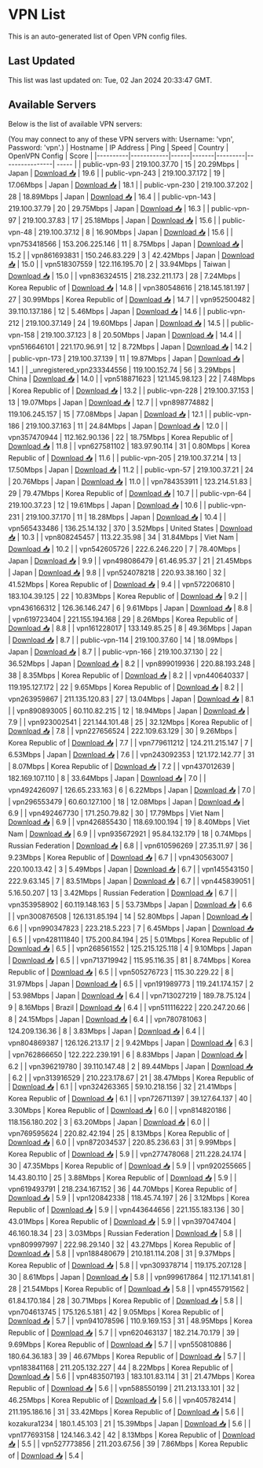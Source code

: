 # VPN List

This is an auto-generated list of Open VPN config files.

## Last Updated

This list was last updated on: Tue, 02 Jan 2024 20:33:47 GMT.

## Available Servers

Below is the list of available VPN servers:

(You may connect to any of these VPN servers with: Username: 'vpn', Password: 'vpn'.)
| Hostname | IP Address | Ping | Speed | Country | OpenVPN Config | Score |
|----------|------------|------|-------|---------|----------------| ----- |
| public-vpn-93 | 219.100.37.70 | 15 | 20.29Mbps | Japan | [Download 📥](./configs/server_0_JP.ovpn) | 19.6 |
| public-vpn-243 | 219.100.37.172 | 19 | 17.06Mbps | Japan | [Download 📥](./configs/server_1_JP.ovpn) | 18.1 |
| public-vpn-230 | 219.100.37.202 | 28 | 18.89Mbps | Japan | [Download 📥](./configs/server_2_JP.ovpn) | 16.4 |
| public-vpn-143 | 219.100.37.79 | 20 | 29.75Mbps | Japan | [Download 📥](./configs/server_3_JP.ovpn) | 16.3 |
| public-vpn-97 | 219.100.37.83 | 17 | 25.18Mbps | Japan | [Download 📥](./configs/server_4_JP.ovpn) | 15.6 |
| public-vpn-48 | 219.100.37.12 | 8 | 16.90Mbps | Japan | [Download 📥](./configs/server_5_JP.ovpn) | 15.6 |
| vpn753418566 | 153.206.225.146 | 11 | 8.75Mbps | Japan | [Download 📥](./configs/server_6_JP.ovpn) | 15.2 |
| vpn861693831 | 150.246.83.229 | 3 | 42.42Mbps | Japan | [Download 📥](./configs/server_7_JP.ovpn) | 15.0 |
| vpn518307559 | 122.116.195.70 | 2 | 33.94Mbps | Taiwan | [Download 📥](./configs/server_8_TW.ovpn) | 15.0 |
| vpn836324515 | 218.232.211.173 | 28 | 7.24Mbps | Korea Republic of | [Download 📥](./configs/server_9_KR.ovpn) | 14.8 |
| vpn380548616 | 218.145.181.197 | 27 | 30.99Mbps | Korea Republic of | [Download 📥](./configs/server_10_KR.ovpn) | 14.7 |
| vpn952500482 | 39.110.137.186 | 12 | 5.46Mbps | Japan | [Download 📥](./configs/server_11_JP.ovpn) | 14.6 |
| public-vpn-212 | 219.100.37.149 | 24 | 19.60Mbps | Japan | [Download 📥](./configs/server_12_JP.ovpn) | 14.5 |
| public-vpn-158 | 219.100.37.123 | 8 | 20.50Mbps | Japan | [Download 📥](./configs/server_13_JP.ovpn) | 14.4 |
| vpn516646101 | 221.170.96.91 | 12 | 8.72Mbps | Japan | [Download 📥](./configs/server_14_JP.ovpn) | 14.2 |
| public-vpn-173 | 219.100.37.139 | 11 | 19.87Mbps | Japan | [Download 📥](./configs/server_15_JP.ovpn) | 14.1 |
| _unregistered_vpn233344556 | 119.100.152.74 | 56 | 3.29Mbps | China | [Download 📥](./configs/server_16_CN.ovpn) | 14.0 |
| vpn518871623 | 121.145.98.123 | 22 | 7.48Mbps | Korea Republic of | [Download 📥](./configs/server_17_KR.ovpn) | 13.2 |
| public-vpn-228 | 219.100.37.153 | 13 | 19.07Mbps | Japan | [Download 📥](./configs/server_18_JP.ovpn) | 12.7 |
| vpn898774882 | 119.106.245.157 | 15 | 77.08Mbps | Japan | [Download 📥](./configs/server_19_JP.ovpn) | 12.1 |
| public-vpn-186 | 219.100.37.163 | 11 | 24.84Mbps | Japan | [Download 📥](./configs/server_20_JP.ovpn) | 12.0 |
| vpn357470944 | 112.162.90.136 | 22 | 18.75Mbps | Korea Republic of | [Download 📥](./configs/server_21_KR.ovpn) | 11.8 |
| vpn627581102 | 183.97.90.114 | 31 | 0.80Mbps | Korea Republic of | [Download 📥](./configs/server_22_KR.ovpn) | 11.6 |
| public-vpn-205 | 219.100.37.214 | 13 | 17.50Mbps | Japan | [Download 📥](./configs/server_23_JP.ovpn) | 11.2 |
| public-vpn-57 | 219.100.37.21 | 24 | 20.76Mbps | Japan | [Download 📥](./configs/server_24_JP.ovpn) | 11.0 |
| vpn784353911 | 123.214.51.83 | 29 | 79.47Mbps | Korea Republic of | [Download 📥](./configs/server_25_KR.ovpn) | 10.7 |
| public-vpn-64 | 219.100.37.23 | 12 | 19.61Mbps | Japan | [Download 📥](./configs/server_26_JP.ovpn) | 10.6 |
| public-vpn-231 | 219.100.37.170 | 11 | 18.28Mbps | Japan | [Download 📥](./configs/server_27_JP.ovpn) | 10.4 |
| vpn565433486 | 136.25.14.132 | 370 | 3.52Mbps | United States | [Download 📥](./configs/server_28_US.ovpn) | 10.3 |
| vpn808245457 | 113.22.35.98 | 34 | 31.84Mbps | Viet Nam | [Download 📥](./configs/server_29_VN.ovpn) | 10.2 |
| vpn542605726 | 222.6.246.220 | 7 | 78.40Mbps | Japan | [Download 📥](./configs/server_30_JP.ovpn) | 9.9 |
| vpn498086479 | 61.46.95.37 | 21 | 21.45Mbps | Japan | [Download 📥](./configs/server_31_JP.ovpn) | 9.8 |
| vpn524078218 | 220.93.38.160 | 32 | 41.52Mbps | Korea Republic of | [Download 📥](./configs/server_32_KR.ovpn) | 9.4 |
| vpn572206810 | 183.104.39.125 | 22 | 10.83Mbps | Korea Republic of | [Download 📥](./configs/server_33_KR.ovpn) | 9.2 |
| vpn436166312 | 126.36.146.247 | 6 | 9.61Mbps | Japan | [Download 📥](./configs/server_34_JP.ovpn) | 8.8 |
| vpn619723404 | 221.155.194.168 | 29 | 8.26Mbps | Korea Republic of | [Download 📥](./configs/server_35_KR.ovpn) | 8.8 |
| vpn161228017 | 133.149.85.25 | 8 | 49.36Mbps | Japan | [Download 📥](./configs/server_36_JP.ovpn) | 8.7 |
| public-vpn-114 | 219.100.37.60 | 14 | 18.09Mbps | Japan | [Download 📥](./configs/server_37_JP.ovpn) | 8.7 |
| public-vpn-166 | 219.100.37.130 | 22 | 36.52Mbps | Japan | [Download 📥](./configs/server_38_JP.ovpn) | 8.2 |
| vpn899019936 | 220.88.193.248 | 38 | 8.35Mbps | Korea Republic of | [Download 📥](./configs/server_39_KR.ovpn) | 8.2 |
| vpn440640337 | 119.195.127.172 | 22 | 9.65Mbps | Korea Republic of | [Download 📥](./configs/server_40_KR.ovpn) | 8.2 |
| vpn263959867 | 211.135.120.83 | 27 | 13.04Mbps | Japan | [Download 📥](./configs/server_41_JP.ovpn) | 8.1 |
| vpn890893005 | 60.110.82.215 | 12 | 18.94Mbps | Japan | [Download 📥](./configs/server_42_JP.ovpn) | 7.9 |
| vpn923002541 | 221.144.101.48 | 25 | 32.12Mbps | Korea Republic of | [Download 📥](./configs/server_43_KR.ovpn) | 7.8 |
| vpn227656524 | 222.109.63.129 | 30 | 9.26Mbps | Korea Republic of | [Download 📥](./configs/server_44_KR.ovpn) | 7.7 |
| vpn779611212 | 124.211.215.147 | 7 | 6.53Mbps | Japan | [Download 📥](./configs/server_45_JP.ovpn) | 7.6 |
| vpn243092353 | 121.172.142.77 | 31 | 8.07Mbps | Korea Republic of | [Download 📥](./configs/server_46_KR.ovpn) | 7.2 |
| vpn437012639 | 182.169.107.110 | 8 | 33.64Mbps | Japan | [Download 📥](./configs/server_47_JP.ovpn) | 7.0 |
| vpn492426097 | 126.65.233.163 | 6 | 6.22Mbps | Japan | [Download 📥](./configs/server_48_JP.ovpn) | 7.0 |
| vpn296553479 | 60.60.127.100 | 18 | 12.08Mbps | Japan | [Download 📥](./configs/server_49_JP.ovpn) | 6.9 |
| vpn492467730 | 171.250.79.82 | 30 | 17.79Mbps | Viet Nam | [Download 📥](./configs/server_50_VN.ovpn) | 6.9 |
| vpn426855430 | 118.69.100.194 | 19 | 8.40Mbps | Viet Nam | [Download 📥](./configs/server_51_VN.ovpn) | 6.9 |
| vpn935672921 | 95.84.132.179 | 18 | 0.74Mbps | Russian Federation | [Download 📥](./configs/server_52_RU.ovpn) | 6.8 |
| vpn610596269 | 27.35.11.97 | 36 | 9.23Mbps | Korea Republic of | [Download 📥](./configs/server_53_KR.ovpn) | 6.7 |
| vpn430563007 | 220.100.13.42 | 3 | 5.49Mbps | Japan | [Download 📥](./configs/server_54_JP.ovpn) | 6.7 |
| vpn145543150 | 222.9.63.145 | 7 | 83.51Mbps | Japan | [Download 📥](./configs/server_55_JP.ovpn) | 6.7 |
| vpn445839051 | 5.16.50.207 | 13 | 3.42Mbps | Russian Federation | [Download 📥](./configs/server_56_RU.ovpn) | 6.7 |
| vpn353958902 | 60.119.148.163 | 5 | 53.73Mbps | Japan | [Download 📥](./configs/server_57_JP.ovpn) | 6.6 |
| vpn300876508 | 126.131.85.194 | 14 | 52.80Mbps | Japan | [Download 📥](./configs/server_58_JP.ovpn) | 6.6 |
| vpn990347823 | 223.218.5.223 | 7 | 6.45Mbps | Japan | [Download 📥](./configs/server_59_JP.ovpn) | 6.5 |
| vpn428111840 | 175.200.84.194 | 25 | 5.01Mbps | Korea Republic of | [Download 📥](./configs/server_60_KR.ovpn) | 6.5 |
| vpn268561552 | 125.215.125.118 | 4 | 9.10Mbps | Japan | [Download 📥](./configs/server_61_JP.ovpn) | 6.5 |
| vpn713719942 | 115.95.116.35 | 81 | 8.74Mbps | Korea Republic of | [Download 📥](./configs/server_62_KR.ovpn) | 6.5 |
| vpn505276723 | 115.30.229.22 | 8 | 31.97Mbps | Japan | [Download 📥](./configs/server_63_JP.ovpn) | 6.5 |
| vpn191989773 | 119.241.174.157 | 2 | 53.98Mbps | Japan | [Download 📥](./configs/server_64_JP.ovpn) | 6.4 |
| vpn713027219 | 189.78.75.124 | 9 | 8.16Mbps | Brazil | [Download 📥](./configs/server_65_BR.ovpn) | 6.4 |
| vpn511116222 | 220.247.20.66 | 8 | 24.15Mbps | Japan | [Download 📥](./configs/server_66_JP.ovpn) | 6.4 |
| vpn780781063 | 124.209.136.36 | 8 | 3.83Mbps | Japan | [Download 📥](./configs/server_67_JP.ovpn) | 6.4 |
| vpn804869387 | 126.126.213.17 | 2 | 9.42Mbps | Japan | [Download 📥](./configs/server_68_JP.ovpn) | 6.3 |
| vpn762866650 | 122.222.239.191 | 6 | 8.83Mbps | Japan | [Download 📥](./configs/server_69_JP.ovpn) | 6.2 |
| vpn396219780 | 39.110.147.48 | 2 | 89.44Mbps | Japan | [Download 📥](./configs/server_70_JP.ovpn) | 6.2 |
| vpn313916529 | 210.223.178.67 | 21 | 38.47Mbps | Korea Republic of | [Download 📥](./configs/server_71_KR.ovpn) | 6.1 |
| vpn324263365 | 59.10.218.156 | 32 | 21.41Mbps | Korea Republic of | [Download 📥](./configs/server_72_KR.ovpn) | 6.1 |
| vpn726711397 | 39.127.64.137 | 40 | 3.30Mbps | Korea Republic of | [Download 📥](./configs/server_73_KR.ovpn) | 6.0 |
| vpn814820186 | 118.156.180.202 | 3 | 63.20Mbps | Japan | [Download 📥](./configs/server_74_JP.ovpn) | 6.0 |
| vpn769595624 | 220.82.42.194 | 25 | 8.13Mbps | Korea Republic of | [Download 📥](./configs/server_75_KR.ovpn) | 6.0 |
| vpn872034537 | 220.85.236.63 | 31 | 9.99Mbps | Korea Republic of | [Download 📥](./configs/server_76_KR.ovpn) | 5.9 |
| vpn277478068 | 211.228.24.174 | 30 | 47.35Mbps | Korea Republic of | [Download 📥](./configs/server_77_KR.ovpn) | 5.9 |
| vpn920255665 | 14.43.80.110 | 25 | 3.88Mbps | Korea Republic of | [Download 📥](./configs/server_78_KR.ovpn) | 5.9 |
| vpn619493791 | 218.234.167.152 | 36 | 44.70Mbps | Korea Republic of | [Download 📥](./configs/server_79_KR.ovpn) | 5.9 |
| vpn120842338 | 118.45.74.197 | 26 | 3.12Mbps | Korea Republic of | [Download 📥](./configs/server_80_KR.ovpn) | 5.9 |
| vpn443644656 | 221.155.183.136 | 30 | 43.01Mbps | Korea Republic of | [Download 📥](./configs/server_81_KR.ovpn) | 5.9 |
| vpn397047404 | 46.160.18.34 | 23 | 3.03Mbps | Russian Federation | [Download 📥](./configs/server_82_RU.ovpn) | 5.8 |
| vpn809997997 | 222.98.29.140 | 32 | 43.27Mbps | Korea Republic of | [Download 📥](./configs/server_83_KR.ovpn) | 5.8 |
| vpn188480679 | 210.181.114.208 | 31 | 9.37Mbps | Korea Republic of | [Download 📥](./configs/server_84_KR.ovpn) | 5.8 |
| vpn309378714 | 119.175.207.128 | 30 | 8.61Mbps | Japan | [Download 📥](./configs/server_85_JP.ovpn) | 5.8 |
| vpn999617864 | 112.171.141.81 | 28 | 21.54Mbps | Korea Republic of | [Download 📥](./configs/server_86_KR.ovpn) | 5.8 |
| vpn455791562 | 61.84.170.184 | 28 | 30.71Mbps | Korea Republic of | [Download 📥](./configs/server_87_KR.ovpn) | 5.8 |
| vpn704613745 | 175.126.5.181 | 42 | 9.05Mbps | Korea Republic of | [Download 📥](./configs/server_88_KR.ovpn) | 5.7 |
| vpn941078596 | 110.9.169.153 | 31 | 48.95Mbps | Korea Republic of | [Download 📥](./configs/server_89_KR.ovpn) | 5.7 |
| vpn620463137 | 182.214.70.179 | 39 | 9.69Mbps | Korea Republic of | [Download 📥](./configs/server_90_KR.ovpn) | 5.7 |
| vpn550810886 | 180.64.36.183 | 39 | 46.67Mbps | Korea Republic of | [Download 📥](./configs/server_91_KR.ovpn) | 5.7 |
| vpn183841168 | 211.205.132.227 | 44 | 8.22Mbps | Korea Republic of | [Download 📥](./configs/server_92_KR.ovpn) | 5.6 |
| vpn483507193 | 183.101.83.114 | 31 | 21.47Mbps | Korea Republic of | [Download 📥](./configs/server_93_KR.ovpn) | 5.6 |
| vpn588550199 | 211.213.133.101 | 32 | 46.25Mbps | Korea Republic of | [Download 📥](./configs/server_94_KR.ovpn) | 5.6 |
| vpn405782414 | 211.195.186.16 | 31 | 33.42Mbps | Korea Republic of | [Download 📥](./configs/server_95_KR.ovpn) | 5.6 |
| kozakura1234 | 180.1.45.103 | 21 | 15.39Mbps | Japan | [Download 📥](./configs/server_96_JP.ovpn) | 5.6 |
| vpn177693158 | 124.146.3.42 | 42 | 8.13Mbps | Korea Republic of | [Download 📥](./configs/server_97_KR.ovpn) | 5.5 |
| vpn527773856 | 211.203.67.56 | 39 | 7.86Mbps | Korea Republic of | [Download 📥](./configs/server_98_KR.ovpn) | 5.4 |

